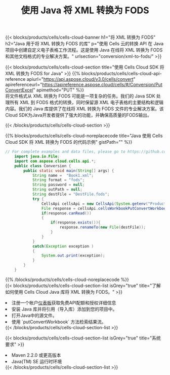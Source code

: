 ﻿---
title: 使用 Java 将 XML 转换为 FODS
description: 利用Aspose.Cells Cloud SDK for Java将XML格式文件转换为FODS格式文件。
kwords: Excel, Convert XML to FODS, REST, Java
howto: How to convert XML to FODS using Aspose.Cells Cloud Java library.
---
{{< blocks/products/cells/cells-cloud-banner h1="将 XML 转换为 FODS" h2="Java 用于将 XML 转换为 FODS 的库" p="使用 Cells 云的转换 API 在 Java 项目中创建自定义电子表格工作流程。这是使用 Java 在线将 XML 转换为 FODS 和其他文档格式的专业解决方案。" urlsection="conversion/xml-to-fods/" >}}

{{< blocks/products/cells/cells-cloud-section title="使用 Cells Cloud SDK 将 XML 转换为 FODS for Java" >}}
{{% blocks/products/cells/cells-cloud-api-reference apiurl="https://api.aspose.cloud/v3.0/cells/convert" apireferenceurl="https://apireference.aspose.cloud/cells/#/Conversion/PutConvertExcel" apimethod="PUT" %}}
<br/>
将文件格式从 XML 转换为 FODS 可能是一项复杂的任务。我们的 Java SDK 处理所有 XML 到 FODS 格式的转换，同时保留源 XML 电子表格的主要结构和逻辑内容。我们的 Java 库提供了在线将 XML 转换为 FODS 文件的专业解决方案。该Cloud SDK为Java开发者提供了强大的功能，并确保高质量的FODS输出。

{{< /blocks/products/cells/cells-cloud-section >}}

{{% blocks/products/cells/cells-cloud-noreplacecode title="Java 使用 Cells Cloud SDK 将 XML 转换为 FODS 的代码示例" gistPath="" %}}
 
```java
// For complete examples and data files, please go to https://github.com/aspose-cells-cloud/aspose-cells-cloud-java/
    import java.io.File;
    import com.aspose.cloud.cells.api.*;
    public class Conversion {
        public static void main(String[] args) {
            String name =  "Book1.xml";
            String format = "fods";
            String password = null;
            String outPath = null;
            String destFile = "DestFile.fods";
            try {
                CellsApi cellsApi = new CellsApi(System.getenv("ProductClientId"), System.getenv("ProductClientSecret"));
                File response = cellsApi.cellsWorkbookPutConvertWorkbook(new File(name), format, password, outPath, null,null);            
                if(response.canRead())
                {
                    if(response.exists()){
                        response.renameTo(new File(destFile));
                    }                
                }
            }
            catch(Exception exception )
            {
                System.out.print(exception);
            }
        }
    }
```
 
{{% /blocks/products/cells/cells-cloud-noreplacecode %}}
<br/>
{{< blocks/products/cells/cells-cloud-section-list isGrey="true" title="了解如何使用 Cells Cloud Java 库将 XML 转换为 FODS。" >}}
<li>注册一个帐户<a href="https://dashboard.aspose.cloud/">仪表板</a>获取免费API配额和授权详细信息</li>
<li>安装 Java 库并将引用（导入库）添加到您的项目中。</li>
<li>打开Java中的源文件。</li>
<li>使用 `putConvertWorkbook` 方法检索结果流。</li>
{{< /blocks/products/cells/cells-cloud-section-list >}}

{{< blocks/products/cells/cells-cloud-section-list isGrey="true" title="系统要求" >}}
<li>Maven 2.2.0 或更高版本</li>
<li>Java(TM) SE 运行时环境</li>
{{< /blocks/products/cells/cells-cloud-section-list >}}
